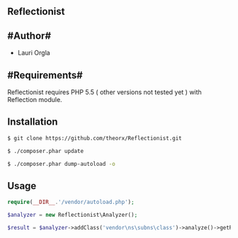 ## Reflectionist ##

#Author#
--------

- Lauri Orgla

#Requirements#
------------

Reflectionist requires PHP 5.5 ( other versions not tested yet ) with Reflection module.


Installation
------------

```sh
$ git clone https://github.com/theorx/Reflectionist.git

$ ./composer.phar update

$ ./composer.phar dump-autoload -o
```


Usage
-----

```php
require(__DIR__.'/vendor/autoload.php');

$analyzer = new Reflectionist\Analyzer();

$result = $analyzer->addClass('vendor\ns\subns\class')->analyze()->getResults();
```

